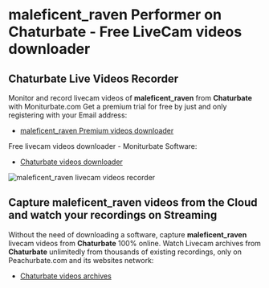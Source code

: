 # maleficent_raven Performer on Chaturbate - Free LiveCam videos downloader

## Chaturbate Live Videos Recorder

Monitor and record livecam videos of **maleficent_raven** from **Chaturbate** with Moniturbate.com
Get a premium trial for free by just and only registering with your Email address:
* [maleficent_raven Premium videos downloader](https://moniturbate.com/request-demo-licence-key.html)

Free livecam videos downloader - Moniturbate Software:
* [Chaturbate videos downloader](https://moniturbate.com/moniturbate-download-software.html)

![maleficent_raven livecam videos recorder](https://peachurnet.com/templates/moniturbate-software.png)


## Capture maleficent_raven videos from the Cloud and watch your recordings on Streaming

Without the need of downloading a software, capture **maleficent_raven** livecam videos from **Chaturbate** 100% online.
Watch Livecam archives from **Chaturbate** unlimitedly from thousands of existing recordings, only on Peachurbate.com and its websites network:
* [Chaturbate videos archives](https://peachurnet.com/)